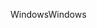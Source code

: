 <span data-ttu-id="9cdea-101">Windows</span><span class="sxs-lookup"><span data-stu-id="9cdea-101">Windows</span></span>